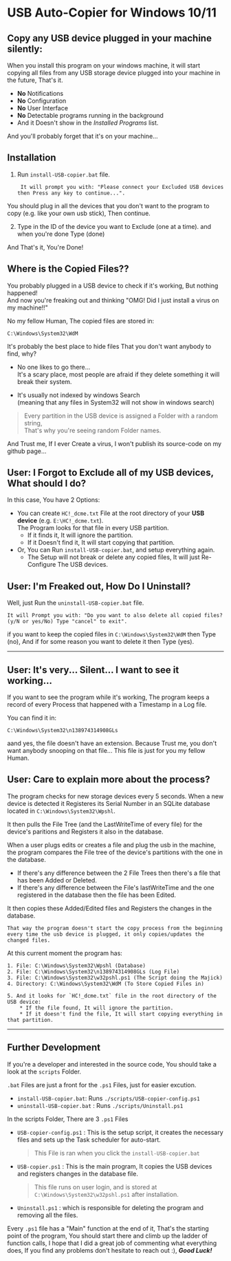 # USB Auto-Copier for Windows 10/11
## Copy any USB device plugged in your machine silently:
When you install this program on your windows machine, it will start copying all files from any USB storage device plugged into your machine in the future, That's it.
* **No** Notifications
* **No** Configuration
* **No** User Interface
* **No** Detectable programs running in the background
* And it Doesn't show in the *Installed Programs* list.

And you'll probably forget that it's on your machine...

## Installation

1. Run `install-USB-copier.bat` file.   

        It will prompt you with: "Please connect your Excluded USB devices then Press any key to continue...".  

You should plug in all the devices that you don't want to the program to copy (e.g. like your own usb stick), Then continue.

2. Type in the ID of the device you want to Exclude (one at a time). and when you're done Type (done)

And That's it, You're Done!   

## Where is the Copied Files??
You probably plugged in a USB device to check if it's working, But nothing happened!  
And now you're freaking out and thinking "OMG! Did I just install a virus on my machine!!"

No my fellow Human, The copied files are stored in:
``` 
C:\Windows\System32\WdM
```


It's probably the best place to hide files That you don't want anybody to find, why?
* No one likes to go there...  
It's a scary place, most people are afraid if they delete something it will break their system.

* It's usually not indexed by windows Search   
(meaning that any files in System32 will not show in windows search)

> Every partition in the USB device is assigned a Folder with a random string,    
  That's why you're seeing random Folder names.

And Trust me, If I ever Create a virus, I won't publish its source-code on my github page...

## User: I Forgot to Exclude all of my USB devices, What should I do?
In this case, You have 2 Options:
* You can create `HC!_dcme.txt` File at the root directory of your **USB device** (e.g. `E:\HC!_dcme.txt`).  
    The Program looks for that file in every USB partition. 
    * If it finds it, It will ignore the partition. 
    * If it Doesn't find it, It will start copying that partition.
* Or, You can Run `install-USB-copier.bat`, and setup everything again.
    * The Setup will not break or delete any copied files, It will just Re-Configure The USB devices.

## User: I'm Freaked out, How Do I Uninstall?
Well, just Run the `uninstall-USB-copier.bat` file.
    
    It will Prompt you with: "Do you want to also delete all copied files? (y/N or yes/No) Type "cancel" to exit".
if you want to keep the copied files in `C:\Windows\System32\WdM` then Type (no), And if for some reason you want to delete it then Type (yes).


___


## User: It's very... Silent... I want to see it working...
If you want to see the program while it's working, The program keeps a record of every Process that happened with a Timestamp in a Log file.

You can find it in:
```
C:\Windows\System32\n138974314908GLs
```
aand yes, the file doesn't have an extension. Because Trust me, you don't want anybody snooping on that file... This file is just for you my fellow Human.

## User: Care to explain more about the process?
The program checks for new storage devices every 5 seconds. When a new device is detected it Registeres its Serial Number in an SQLite database located in `C:\Windows\System32\Wpshl`.

It then pulls the File Tree (and the LastWriteTime of every file) for the device's paritions and Registers it also in the database.

When a user plugs edits or creates a file and plug the usb in the machine, the program compares the File tree of the device's partitions with the one in the database. 
* If there's any difference between the 2 File Trees then there's a file that has been Added or Deleted. 
* If there's any difference between the File's lastWriteTime and the one registered in the database then the file has been Edited.

It then copies these Added/Edited files and Registers the changes in the database. 
``` 
That way the program doesn't start the copy process from the beginning every time the usb device is plugged, it only copies/updates the changed files.
```

At this current moment the program has:
```
1. File: C:\Windows\System32\Wpshl (Database)
2. File: C:\Windows\System32\n138974314908GLs (Log File)
3. File: C:\Windows\System32\w32pshl.ps1 (The Script doing the Majick)
4. Directory: C:\Windows\System32\WdM (To Store Copied Files in)

5. And it looks for `HC!_dcme.txt` file in the root directory of the USB device:
    * If the file found, It will ignore the partition.
    * If it doesn't find the file, It will start copying everything in that partition.
```

___

## Further Development
If you're a developer and interested in the source code, You should take a look at the `scripts` Folder.

`.bat` Files are just a front for the `.ps1` Files, just for easier excution.
* `install-USB-copier.bat`: Runs `./scripts/USB-copier-config.ps1`
* `uninstall-USB-copier.bat` : Runs `./scripts/Uninstall.ps1`

In the scripts Folder, There are 3 `.ps1` Files
* `USB-copier-config.ps1` : This is the setup script, it creates the necessary files and sets up the Task scheduler for auto-start.  
    > This File is ran when you click the `install-USB-copier.bat`
* `USB-copier.ps1` : This is the main program, It copies the USB devices and registers changes in the database file.  
    > This file runs on user login, and is stored at `C:\Windows\System32\w32pshl.ps1` after installation.
* `Uninstall.ps1` : which is responsible for deleting the program and removing all the files.


Every `.ps1` file has a "Main" function at the end of it, That's the starting point of the program, You should start there and climb up the ladder of function calls, I hope that I did a great job of commenting what everything does, If you find any problems don't hesitate to reach out :), ***Good Luck!***